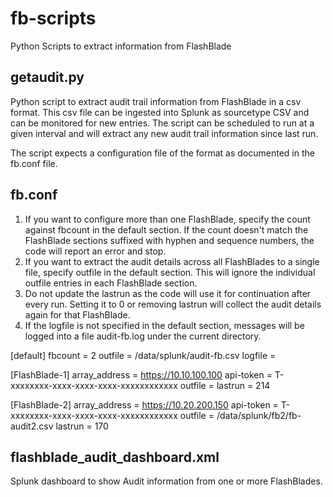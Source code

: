 # fb-scripts
Python Scripts to extract information from FlashBlade

## getaudit.py
Python script to extract audit trail information from FlashBlade in a csv format.
This csv file can be ingested into Splunk as sourcetype CSV and can be monitored for new entries.
The script can be scheduled to run at a given interval and will extract any new audit trail information since last run.

The script expects a configuration file of the format as documented in the fb.conf file.

## fb.conf
1) If you want to configure more than one FlashBlade, specify the count against fbcount in the default section.
   If the count doesn't match the FlashBlade sections suffixed with hyphen and sequence numbers, the code will report an error and stop.
2) If you want to extract the audit details across all FlashBlades to a single file, specify outfile in the default section.
   This will ignore the individual outfile entries in each FlashBlade section.
3) Do not update the lastrun as the code will use it for continuation after every run.
   Setting it to 0 or removing lastrun will collect the audit details again for that FlashBlade.
4) If the logfile is not specified in the default section, messages will be logged into a file
   audit-fb.log under the current directory.

[default]
fbcount = 2
outfile = /data/splunk/audit-fb.csv
logfile = <absolute-path-for-logfile>

[FlashBlade-1]
array_address = https://10.10.100.100
api-token = T-xxxxxxxx-xxxx-xxxx-xxxx-xxxxxxxxxxxx
outfile = <absolute-path-for-outfile>
lastrun = 214

[FlashBlade-2]
array_address = https://10.20.200.150
api-token = T-xxxxxxxx-xxxx-xxxx-xxxx-xxxxxxxxxxxx
outfile = /data/splunk/fb2/fb-audit2.csv
lastrun = 170

## flashblade_audit_dashboard.xml
Splunk dashboard to show Audit information from one or more FlashBlades.
